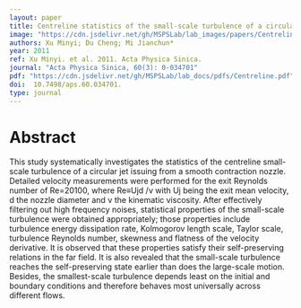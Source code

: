 ```yaml
---
layout: paper
title: Centreline statistics of the small-scale turbulence of a circular jet and their dependence on high frequency noise
image: "https://cdn.jsdelivr.net/gh/MSPSLab/lab_images/papers/Centreline-statistics.png"
authors: Xu Minyi; Du Cheng; Mi Jianchun*
year: 2011
ref: Xu Minyi. et al. 2011. Acta Physica Sinica.
journal: "Acta Physica Sinica, 60(3): 0-034701"
pdf: "https://cdn.jsdelivr.net/gh/MSPSLab/lab_docs/pdfs/Centreline.pdf"
doi:  10.7498/aps.60.034701.
type: journal
---
```


# Abstract

This study systematically investigates the statistics of the centreline small-scale turbulence of a circular jet issuing from a smooth contraction nozzle. Detailed velocity measurements were performed for the exit Reynolds number of Re=20100, where Re≡Ujd /ν with Uj being the exit mean velocity, d the nozzle diameter and ν the kinematic viscosity. After effectively filtering out high frequency noises, statistical properties of the small-scale turbulence were obtained appropriately; those properties include turbulence energy dissipation rate, Kolmogorov length scale, Taylor scale, turbulence Reynolds number, skewness and flatness of the velocity derivative. It is observed that these properties satisfy their self-preserving relations in the far field. It is also revealed that the small-scale turbulence reaches the self-preserving state earlier than does the large-scale motion. Besides, the smallest-scale turbulence depends least on the initial and boundary conditions and therefore behaves most universally across different flows.
